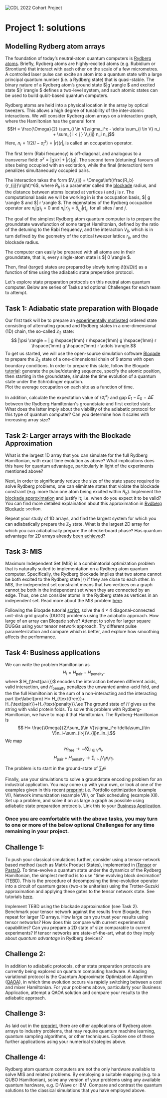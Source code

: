 ![CDL 2022 Cohort Project](../CDL_logo.jpg)
# Project 1: solutions


## Modelling Rydberg atom arrays
The foundation of today’s neutral-atom quantum computers is [Rydberg atoms](https://arxiv.org/abs/2002.07413). Briefly, Rydberg atoms are highly-excited atoms (e.g. Rubidium or Strontium) that interact with each other on the scale of a few micrometres. A controlled laser pulse can excite an atom into a quantum state with a large principal quantum number (i.e. a Rydberg state) that is quasi-stable. 
The binary nature of a Rydberg atom’s ground state $|g \rangle $ and excited state $|r \rangle $ defines a two-level system, and such atomic states can be used to build qubit-based quantum computers.

Rydberg atoms are held into a physical location in the array by optical tweezers. This allows a high degree of tunability of the inter-atomic interactions.
We will consider Rydberg atom arrays on a interaction graph, where the Hamiltonian has the general form
$$H =  \frac{\Omega}{2} \sum_{i \in V}\sigma_i^x  - \delta \sum_{i \in V} n_i + \sum_{ i < j } V_{ij} n_i n_j$$
Here, $n_i = 1/2 \left({ I - \sigma_i^z }\right) = |r \rangle \langle r|_i$ is called an occupation operator.  

The first term (Rabi frequency) is off-diagonal, and analogous to a transverse field: $\sigma^x = |g \rangle \langle r| + |r \rangle \langle g|$.  The second term (detuning) favours all sites being occupied with an excitation, while the final (interaction) term penalizes simultaneously occupied pairs. 

The interaction takes the form $V_{ij} = \Omega\left(\frac{R_b}{r_{ij}}\right)^6$, where $R_b$ is a parameter called the [blockade](https://queracomputing.github.io/Bloqade.jl/dev/tutorials/1.blockade/main/#blockade) radius, and the distance between atoms located at vertices $i$ and $j$ is $r$.
The computational basis we will be working in is the occupation basis, $| g \rangle $ and $| r \rangle $.
The eigenstates of the Rydberg occupation operator are $n_i | g \rangle_j = 0$ and $n_i | r \rangle_j  = \delta_{i,j} |r \rangle_j$, for all sites $i$ and $j$.


The goal of the simplest Rydberg atom quantum computer is to prepare the groundstate wavefunction of some target Hamiltonian, defined by the ratio of the detuning to the Rabi frequency, and the interaction $V_{ij}$, which is in turn defined by the geometry of the optical tweezer lattice $r_{ij}$, and the blockade radius.  

The computer can easily be prepared with all atoms are in their groundstate, that is, every single-atom state is $| 0 \rangle $.  

Then, final (target) states are prepared by slowly tuning $\delta(t)/\Omega(t)$ as a function of time using the adiabatic state preperation protocol.

Let's explore state preparation protocols on this neutral atom quantum computer. Below are series of Tasks and optional Challenges for each team to attempt.

## Task 1: Adiabatic state preparation with Bloqade



Our first task will be to prepare an [experimentally motivated](https://www.nature.com/articles/nature24622) ordered state consisting of alternating ground and Rydberg states in a one-dimensional (1D) chain, the so-called $\mathbb{Z}_2$ state: $$ |\psi \rangle = | g \hspace{1mm} r \hspace{1mm} g \hspace{1mm} r \hspace{1mm} g \hspace{1mm} r  \cdots \rangle.$$
To get us started, we will use the open-source simulation software [Bloqade](https://github.com/QuEraComputing/Bloqade.jl) to prepare the $\mathbb{Z}_2$ state of a one-dimensional chain of 9 atoms with open boundary conditions.  In order to prepare this state, follow the Bloqade [tutorial](https://queracomputing.github.io/Bloqade.jl/dev/tutorials/2.adiabatic/main/#Preparation-of-Ordered-States-in-1D):
generate the pulse/detuning sequence, specify the atomic position, then starting in the groundstate, simulate the time evolution of a quantum state under the Schrödinger equation.  
Plot the average occupation on each site as a function of time.

In addition, calculate the expectation value of $\langle \sigma^x_i \rangle$ and gap $E_1 - E_0 = \Delta E$ between the Rydberg Hamiltonian's groundstate and first excited state.  What does the latter imply about the viability of the adiabatic protocol for this type of quantum computer? Can you determine how it scales with increasing array size?


## Task 2: Larger arrays with the Blockade Approximation

What is the largest 1D array that you can simulate for the full Rydberg Hamiltonian, with exact time evolution as above? 
What implications does this have for quantum advantage, particularly in light of the experiments mentioned above?

Next, in order to significantly reduce the size of the state space required to solve Rydberg problems, one can eliminate states that violate the blockade constraint (e.g. more than one atom being excited within $R_b$).  Implement the [blockade approximation](https://queracomputing.github.io/Bloqade.jl/dev/tutorials/2.adiabatic/main/#Emulation-in-the-Blockade-Subspace) and justify it; i.e. when do you expect it to be valid? You can find more detailed explaination about this approximation in [Rydberg Blockade](https://queracomputing.github.io/Bloqade.jl/dev/tutorials/1.blockade/main/) section.

Repeat your study of 1D arrays, and find the largest system for which you can adiabatically prepare the $\mathbb{Z}_2$ state.
What is the largest 2D array for which you can adiabatically prepare the checkerboard phase?  Has quantum advantage for 2D arrays already [been achieved](https://www.nature.com/articles/s41586-021-03582-4)?

## Task 3: MIS

Maximum Independent Set (MIS) is a combinatorial optimization problem that is naturally suited to implementation on a Rydberg atom quantum computer. Specifically, the Rydberg blockade implies that two atoms cannot be both excited to the Rydberg state $| r \rangle$ if they are close to each other. In MIS, the independent set constraint means that two vertices on a graph cannot be both in the independent set when they are connected by an edge. Thus, one can consider atoms in the Rydberg state as vertices in an independent set. Read more about the MIS problem [here](https://queracomputing.github.io/Bloqade.jl/dev/tutorials/4.MIS/main/#mis-tutorial).

Following the Bloqade tutorial [script](https://github.com/QuEraComputing/Bloqade.jl/blob/master/examples/4.MIS/main.jl), solve the $4 \times 4$ diagonal-connected unit-disk grid graphs (DUGG) problems using the adiabatic approach. How large of an array can Bloqade solve?  Attempt to solve for larger square DUGGs using your tensor network approach. Try different pulse parameterization and compare which is better, and explore how smoothing affects the performance.

## Task 4: Business applications


We can write the problem Hamiltonian [](https://arxiv.org/abs/1811.00713) as
$$ H_I= H_{\text{pair}}+H_{\text{penalty}}.$$
where $ H_{\text{pair}}$ encodes the  interaction between different acids, valid interaction, and $H_{\text{penalty}}$ penalizes the unwanted amino-acid fold, and the the full Hamiltonian is the sum of a non-interacting and the interacting part
\be\label{pro} H= H_{\text{free}}+ H_{\text{pair}}+H_{\text{penalty}}.\ee
The ground state of $H$ gives us the string with valid protein folds. To solve this problem with Rydberg-Hamiltonian, we have to map it that Hamiltonian. The  Rydberg-Hamiltonian is 
$$ H= \frac{\Omega}{2}\sum_{i\in V}\sigma_i^x-\delta\sum_{i\in V}n_i+\sum_{i>j}V_{ij}n_in_j.$$ 
We map 
$$ H_{\text{free}}\rightarrow -\delta\sum_{i\in V}n_i, $$
$$ H_{\text{pair}}+H_{\text{penalty}}\rightarrow \sum_{i>j}V_{ij}n_in_j. $$

The problem is to start in the ground-state of $\sum_i\in$




Finally, use your simulations to solve a groundstate encoding problem for an industrial application.  You may come up with your own, or look at one of the examples given in this recent [preprint](https://arxiv.org/abs/2205.08500): i.e. Portfolio optimization (example VI), Network immunization (example VII), or Task scheduling (example XII). Set up a problem, and solve it on as large a graph as possible using adiabatic state preparation protocols. Link this to your [Business Application](./Business_Application.md).

### Once you are comfortable with the above tasks, you may turn to one or more of the below optional **Challenges** for any time remaining in your project. 

## Challenge 1:
To push your classical simulations further, consider using a tensor-network based method (such as Matrix Product States), implemented in [iTensor](https://itensor.org) or [PastaQ](https://github.com/GTorlai/PastaQ.jl). To time-evolve a quantum state under the dynamics of the Rydberg Hamiltonian, the simplest method is to use "time evolving block decimation" (TEBD). This is the procedure of decomposing the time-evolution operator into a circuit of quantum gates (two-site unitaries) using the Trotter-Suzuki approximation and applying these gates to the tensor network state. See tutorials [here](https://docs.juliahub.com/ITensors/P3pqL/0.2.0/getting_started/Tutorials.html#Getting-Started-with-MPS-Time-Evolution-1).

Implement TEBD using the blockade approximation (see Task 2). Benchmark your tensor network against the results from Bloqade, then repeat for larger 1D arrays.  How large can you trust your results using tensor networks? How does this compare with current experimental capabilities?  Can you prepare a 2D state of size comparable to current experiments? If tensor networks are state-of-the-art, what do they imply about *quantum advantage* in Rydberg devices?

## Challenge 2:
In addition to adiabatic protocols, other state preparation protocols are currently being explored on quantum computing hardware.  A leading variational protocol is the Quantum Approximate Optimization Algorithm ([QAOA](https://queracomputing.github.io/Bloqade.jl/dev/tutorials/4.MIS/main/#QAOA-with-Piecewise-Constant-Pulses)), in which time evolution occurs via rapidly switching between a cost and mixer Hamiltonian.  For your problems above, particularly your Business Application, attempt a QAOA solution and compare your results to the adiabatic approach.

## Challenge 3:

As laid out in the [preprint](https://arxiv.org/abs/2205.08500), there are other applications of Rydberg atom arrays to industry problems, that may require quantum machine learning, quantum sampling algorithms, or other techniques. Explore one of these further applications using your numerical strategies above.

## Challenge 4:

Rydberg atom quantum computers are not the only hardware available to solve MIS and related problems. By employing a suitable mapping (e.g. to a QUBO Hamiltonian), solve any version of your problems using any available quantum hardware, e.g. D-Wave or IBM. Compare and contrast the quantum solutions to the classical simulations that you have employed above.





